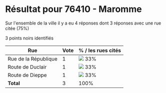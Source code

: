 # Résultat pour 76410 - Maromme

Sur l'ensemble de la ville il y a eu 4 réponses dont 3 réponses avec une rue citée (75%)

3 points noirs identifiés

| Rue | Vote | % / les rues cités|
|-----|------|-------------------|
| Rue de la République | 1 | <img src="../../img/bar_33.gif" />&nbsp;33%|
| Route de Duclair | 1 | <img src="../../img/bar_33.gif" />&nbsp;33%|
| Route de Dieppe | 1 | <img src="../../img/bar_33.gif" />&nbsp;33%|
| **Total** | 3 | 100%|
